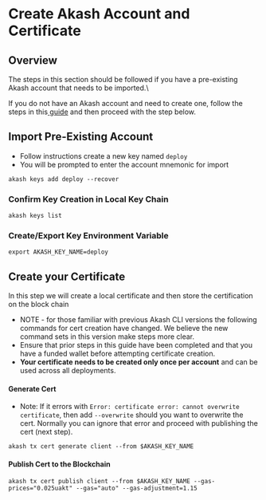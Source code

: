 # Create Akash Account and Certificate

## **Overview**

The steps in this section should be followed if you have a pre-existing Akash account that needs to be imported.\


If you do not have an Akash account and need to create one, follow the steps in this[ guide](https://docs.akash.network/token/keplr) and then proceed with the step below.

## **Import Pre-Existing Account**

* Follow instructions create a new key named `deploy`
* You will be prompted to enter the account mnemonic for import

```
akash keys add deploy --recover
```

### Confirm Key Creation in Local Key Chain

```
akash keys list
```

### Create/Export Key Environment Variable

```
export AKASH_KEY_NAME=deploy
```

## Create your Certificate

In this step we will create a local certificate and then store the certification on the block chain

* NOTE - for those familiar with previous Akash CLI versions the following commands for cert creation have changed.  We believe the new command sets in this version make steps more clear.
* Ensure that prior steps in this guide have been completed and that you have a funded wallet before attempting certificate creation.
* **Your certificate needs to be created only once per account** and can be used across all deployments.

#### Generate Cert

* Note: If it errors with `Error: certificate error: cannot overwrite certificate`, then add `--overwrite` should you want to overwrite the cert. Normally you can ignore that error and proceed with publishing the cert (next step).

```
akash tx cert generate client --from $AKASH_KEY_NAME
```

#### Publish Cert to the Blockchain

```
akash tx cert publish client --from $AKASH_KEY_NAME --gas-prices="0.025uakt" --gas="auto" --gas-adjustment=1.15
```
